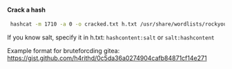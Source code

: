 #### Crack a hash
```bash
 hashcat -m 1710 -a 0 -o cracked.txt h.txt /usr/share/wordlists/rockyou.txt
```


If you know salt, specify it in h.txt:
`hashcontent:salt` or `salt:hashcontent`

Example format for bruteforcding gitea:
https://gist.github.com/h4rithd/0c5da36a0274904cafb84871cf14e271